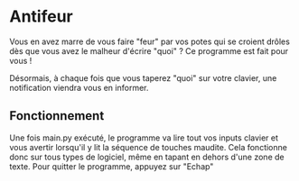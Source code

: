 # Antifeur

Vous en avez marre de vous faire "feur" par vos potes qui se croient drôles dès que vous avez le malheur d'écrire "quoi" ? Ce programme est fait pour vous !

Désormais, à chaque fois que vous taperez "quoi" sur votre clavier, une notification viendra vous en informer.

## Fonctionnement

Une fois main.py exécuté, le programme va lire tout vos inputs clavier et vous avertir lorsqu'il y lit la séquence de touches maudite. Cela fonctionne donc sur tous types de logiciel, même en tapant en dehors d'une zone de texte.
Pour quitter le programme, appuyez sur "Echap"
